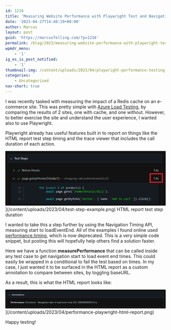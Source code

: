 ```yaml
---
id: 1216
title: 'Measuring Website Performance with Playwright Test and Navigation Timing API'
date: '2023-04-27T14:40:19+00:00'
author: Marcus
layout: post
guid: 'https://marcusfelling.com/?p=1216'
permalink: /blog/2023/measuring-website-performance-with-playwright-test-and-navigation-timing-api/
wpmdr_menu:
    - '1'
ig_es_is_post_notified:
    - '1'
thumbnail-img: /content/uploads/2023/04/playwright-performance-testing.jpg
categories:
    - Uncategorized
nav-short: true
---
```



I was recently tasked with measuring the impact of a Redis cache on an e-commerce site. This was pretty simple with [Azure Load Testing](https://azure.microsoft.com/en-us/products/load-testing/), by comparing the results of 2 sites, one with cache, and one without. However, to better exercise the site and understand the user experience, I wanted also to use Playwright.

Playwright already has useful features built in to report on things like the HTML report test step timing and the trace viewer that includes the call duration of each action.

![](/content/uploads/2023/04/test-step-example.png)](/content/uploads/2023/04/test-step-example.png)
HTML report test step duration

I wanted to take this a step further by using the Navigation Timing API, measuring start to loadEventEnd. All of the examples I found online used [performance.timing](https://developer.mozilla.org/en-US/docs/Web/API/Performance/timing), which is now deprecated. This is a very simple code snippet, but posting this will hopefully help others find a solution faster.

Here we have a function **measurePerformance** that can be called inside any test case to get navigation start to load event end times. This could easily be wrapped in a conditional to fail the test based on times. In my case, I just wanted it to be surfaced in the HTML report as a custom annotation to compare between sites, by toggling baseURL.

<script src="https://gist.github.com/MarcusFelling/88f8ddde9941ec1cef19667892dbe2d0.js"></script>As a result, this is what the HTML report looks like:

![](/content/uploads/2023/04/performance-playwright-html-report.png)](/content/uploads/2023/04/performance-playwright-html-report.png)

Happy testing!